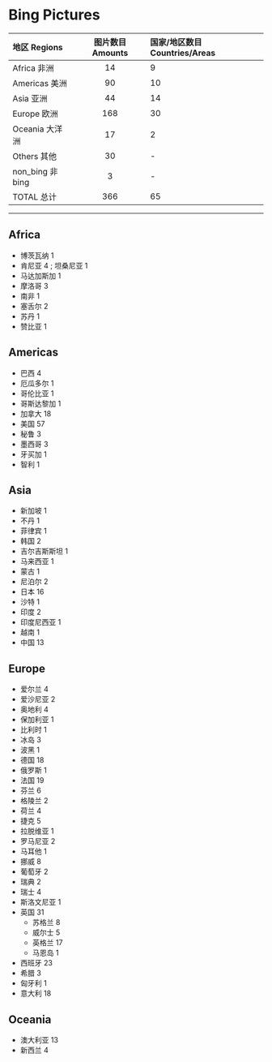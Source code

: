 ﻿# Bing Pictures

|地区 Regions  |图片数目 Amounts  |国家/地区数目 Countries/Areas  |
|:--|:--:|:--|
|Africa 非洲  |14  |9|
|Americas 美洲  |90  |10  |
|Asia 亚洲  |44  |14  |
|Europe 欧洲  |168  |30  |
|Oceania 大洋洲  |17  |2  |
|Others 其他  |30  |-  |
|non_bing  非bing  |3  |-  |
|TOTAL 总计  |366  |65  |

* * *
## Africa

* 博茨瓦纳 1
* 肯尼亚 4 ; 坦桑尼亚 1
* 马达加斯加 1
* 摩洛哥 3
* 南非 1
* 塞舌尔 2
* 苏丹 1
* 赞比亚 1

## Americas

* 巴西 4
* 厄瓜多尔 1
* 哥伦比亚 1
* 哥斯达黎加 1
* 加拿大 18
* 美国 57
* 秘鲁 3
* 墨西哥 3
* 牙买加 1
* 智利 1

## Asia

* 新加坡 1
* 不丹 1
* 菲律宾 1
* 韩国 2
* 吉尔吉斯斯坦 1
* 马来西亚 1
* 蒙古 1
* 尼泊尔 2
* 日本 16
* 沙特 1
* 印度 2
* 印度尼西亚 1
* 越南 1
* 中国 13

## Europe

* 爱尔兰 4
* 爱沙尼亚 2
* 奥地利 4
* 保加利亚 1
* 比利时 1
* 冰岛 3
* 波黑 1
* 德国 18
* 俄罗斯 1
* 法国 19
* 芬兰 6
* 格陵兰 2
* 荷兰 4
* 捷克 5
* 拉脱维亚 1
* 罗马尼亚 2
* 马耳他 1
* 挪威 8
* 葡萄牙 2
* 瑞典 2
* 瑞士 4
* 斯洛文尼亚 1
* 英国 31
    - 苏格兰 8
    - 威尔士 5
    - 英格兰 17
    - 马恩岛 1
* 西班牙 23
* 希腊 3
* 匈牙利 1
* 意大利 18

## Oceania

* 澳大利亚 13
* 新西兰 4













